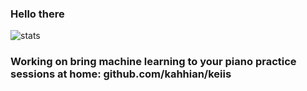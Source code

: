 ### Hello there

![stats](https://github-readme-stats.vercel.app/api?username=kahhian&show_icons=true&theme=dracula)

### Working on bring machine learning to your piano practice sessions at home: github.com/kahhian/keiis

<!--
**kahhian/kahhian** is a ✨ _special_ ✨ repository because its `README.md` (this file) appears on your GitHub profile.

Here are some ideas to get you started:

- 🔭 I’m currently working on ...
- 🌱 I’m currently learning ...
- 👯 I’m looking to collaborate on ...
- 🤔 I’m looking for help with ...
- 💬 Ask me about ...
- 📫 How to reach me: ...
- 😄 Pronouns: ...
- ⚡ Fun fact: ...
-->
